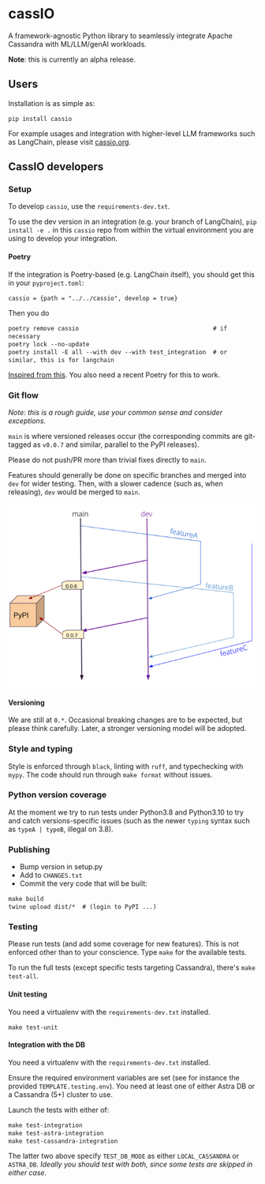 # cassIO

A framework-agnostic Python library to seamlessly integrate Apache Cassandra with ML/LLM/genAI workloads.

**Note**: this is currently an alpha release.

## Users

Installation is as simple as:

```
pip install cassio
```

For example usages and integration with higher-level LLM frameworks
such as LangChain, please visit [cassio.org](https://cassio.org).

## CassIO developers

### Setup

To develop `cassio`, use the `requirements-dev.txt`.

To use the dev version in an integration (e.g. your branch of LangChain),
`pip install -e .` in this `cassio` repo from within the virtual environment
you are using to develop your integration.

#### Poetry

If the integration is Poetry-based (e.g. LangChain itself), you should get this
in your `pyproject.toml`:

```
cassio = {path = "../../cassio", develop = true}
```

Then you do

```
poetry remove cassio                                      # if necessary
poetry lock --no-update
poetry install -E all --with dev --with test_integration  # or similar, this is for langchain
```

[Inspired from this](https://github.com/orgs/python-poetry/discussions/1135).
You also need a recent Poetry for this to work.

### Git flow

_Note: this is a rough guide, use your common sense and consider exceptions._

`main` is where versioned releases occur (the corresponding commits are git-tagged
as `v0.0.7` and similar, parallel to the PyPI releases).

Please do not push/PR more than trivial fixes directly to `main`.

Features should generally be done on specific branches and merged into `dev`
for wider testing. Then, with a slower cadence (such as, when releasing),
`dev` would be merged to `main`.

![Git flow](images/git-flow.png)

#### Versioning

We are still at `0.*`. Occasional breaking changes are to be expected,
but please think carefully. Later, a stronger versioning model will be adopted.

### Style and typing

Style is enforced through `black`, linting with `ruff`,
and typechecking with `mypy`.
The code should run through `make format` without issues.

### Python version coverage

At the moment we try to run tests under Python3.8 and Python3.10 to try and
catch versions-specific issues
(such as the newer `typing` syntax such as `typeA | typeB`, illegal on 3.8).

### Publishing

- Bump version in setup.py
- Add to `CHANGES.txt`
- Commit the very code that will be built:

```
make build
twine upload dist/*  # (login to PyPI ...)
```

### Testing

Please run tests (and add some coverage for new features). This is not
enforced other than to your conscience. Type `make` for the available tests.

To run the full tests (except specific tests targeting Cassandra),
there's `make test-all`.

#### Unit testing

You need a virtualenv with the `requirements-dev.txt` installed.

```
make test-unit
```

#### Integration with the DB

You need a virtualenv with the `requirements-dev.txt` installed.

Ensure the required environment variables are set (see for instance
the provided `TEMPLATE.testing.env`).
You need at least one of either Astra DB or a
Cassandra (5+) cluster to use.

Launch the tests with either of:

```
make test-integration
make test-astra-integration
make test-cassandra-integration
```

The latter two above specify `TEST_DB_MODE` as either `LOCAL_CASSANDRA` or
`ASTRA_DB`. _Ideally you should test with both, since some tests are
skipped in either case._

